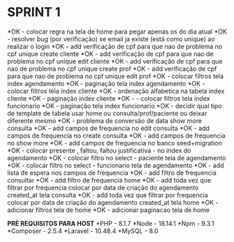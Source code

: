 # SPRINT 1

*OK - colocar regra na tela de home para pegar apenas os do dia atual
*OK - resolver bug (por verificação) se email ja existe (está como unique) ao realizar o login
*OK - add verificação de cpf para que nao de problema no cpf unique create cliente
*OK - add verificação de cpf para que nao de problema no cpf unique edit cliente
*OK - add verificação de cpf para que nao de problema no cpf unique create prof
*OK - add verificação de cpf para que nao de problema no cpf unique edit prof
*OK - colocar filtros tela index agendamento
*OK - paginação tela index agendamento
*OK - colocar filtros tela index cliente
*OK - ordenação alfabetica na tabela index cliente
*OK - paginação index cliente
*OK - - colocar filtros tela index funcionario
*OK - paginação tela index funcionario
*OK - decidir qual tipo de template de tabela usar home ou consulta/prof/paciente ou deixar diferente mesmo
*OK - problema de conversão de data show more consulta
*OK - add campos de frequencia no edit consulta
*OK - add campos de frequencia no create consulta
*OK - add campos de frequencia no show more
*OK - add campos de frequencia no banco seed+migration
*OK - colocar presente , faltou, faltou justificativa - no index do agendamento
*OK - colocar filtro no select - paciente tela de agendamento
*OK - colocar filtro no select - funcionario tela de agendamento
*OK - add lista de espera nos campos de frequencia
*OK - add filtro de frequencia consultar
*OK - add filtro de frequencia home
*OK - add toda vez que filtrar por frequencia colocar por data de criação do agendamento created_at tela consulta
*OK - add toda vez que filtrar por frequencia colocar por data de criação do agendamento created_at tela home
*OK - adicionar filtros tela de home
*OK - adicionar paginacao tela de home

**PRÉ REQUISITOS PARA HOST**
*PHP - 8.1.7
*Node - 18.14.1
*Npm - 9.3.1
*Composer - 2.5.4
*Laravel - 10.48.4
*MySQL - 8.0

